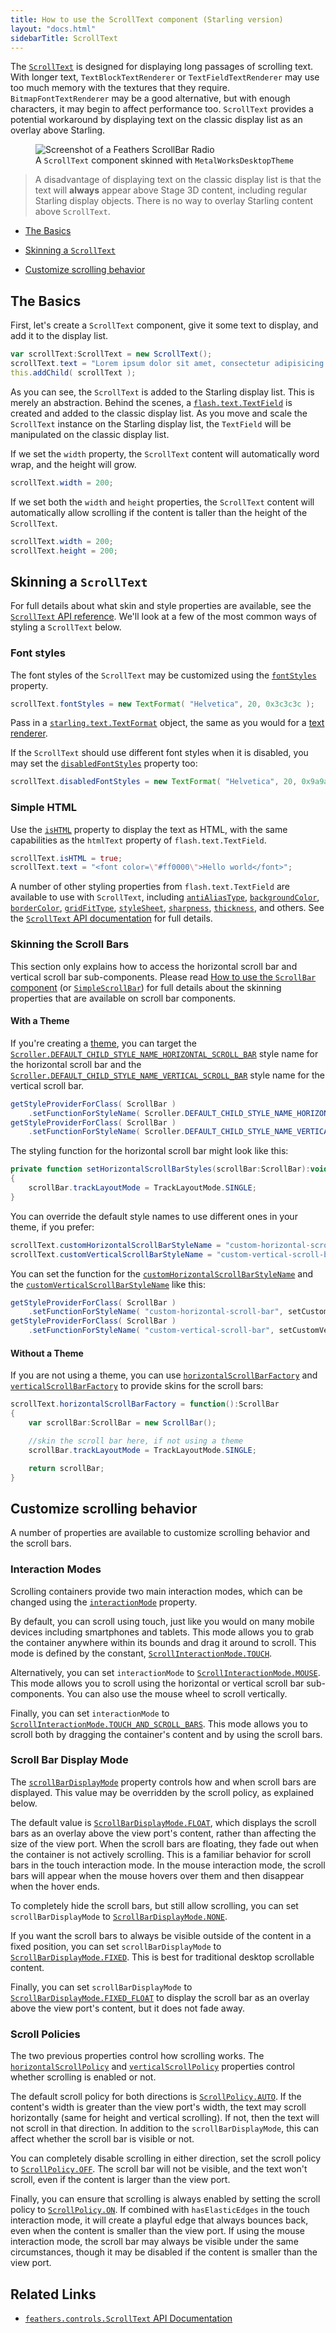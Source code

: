 ```yaml
---
title: How to use the ScrollText component (Starling version)
layout: "docs.html"
sidebarTitle: ScrollText
---
```


The [`ScrollText`](/api-reference/feathers/controls/ScrollText.html) is designed for displaying long passages of scrolling text. With longer text, `TextBlockTextRenderer` or `TextFieldTextRenderer` may use too much memory with the textures that they require. `BitmapFontTextRenderer` may be a good alternative, but with enough characters, it may begin to affect performance too. `ScrollText` provides a potential workaround by displaying text on the classic display list as an overlay above Starling.

<figure>
<img src="/learn/as3-starling/images/scroll-text.png" srcset="/learn/as3-starling/images/scroll-text@2x.png 2x" alt="Screenshot of a Feathers ScrollBar Radio" />
<figcaption>A <code>ScrollText</code> component skinned with <code>MetalWorksDesktopTheme</code></figcaption>
</figure>

> A disadvantage of displaying text on the classic display list is that the text will **always** appear above Stage 3D content, including regular Starling display objects. There is no way to overlay Starling content above `ScrollText`.

- [The Basics](#the-basics)

- [Skinning a `ScrollText`](#skinning-a-scrolltext)

- [Customize scrolling behavior](#customize-scrolling-behavior)

## The Basics

First, let's create a `ScrollText` component, give it some text to display, and add it to the display list.

```actionscript
var scrollText:ScrollText = new ScrollText();
scrollText.text = "Lorem ipsum dolor sit amet, consectetur adipisicing elit, sed do eiusmod tempor incididunt ut labore et dolore magna aliqua. Ut enim ad minim veniam, quis nostrud exercitation ullamco laboris nisi ut aliquip ex ea commodo consequat. Duis aute irure dolor in reprehenderit in voluptate velit esse cillum dolore eu fugiat nulla pariatur. Excepteur sint occaecat cupidatat non proident, sunt in culpa qui officia deserunt mollit anim id est laborum.";
this.addChild( scrollText );
```

As you can see, the `ScrollText` is added to the Starling display list. This is merely an abstraction. Behind the scenes, a [`flash.text.TextField`](http://help.adobe.com/en_US/FlashPlatform/reference/actionscript/3/flash/text/TextField.html) is created and added to the classic display list. As you move and scale the `ScrollText` instance on the Starling display list, the `TextField` will be manipulated on the classic display list.

If we set the `width` property, the `ScrollText` content will automatically word wrap, and the height will grow.

```actionscript
scrollText.width = 200;
```

If we set both the `width` and `height` properties, the `ScrollText` content will automatically allow scrolling if the content is taller than the height of the `ScrollText`.

```actionscript
scrollText.width = 200;
scrollText.height = 200;
```

## Skinning a `ScrollText`

For full details about what skin and style properties are available, see the [`ScrollText` API reference](/api-reference/feathers/controls/ScrollText.html). We'll look at a few of the most common ways of styling a `ScrollText` below.

### Font styles

The font styles of the `ScrollText` may be customized using the [`fontStyles`](/api-reference/feathers/controls/ScrollText.html#fontStyles) property.

```actionscript
scrollText.fontStyles = new TextFormat( "Helvetica", 20, 0x3c3c3c );
```

Pass in a [`starling.text.TextFormat`](http://doc.starling-framework.org/current/starling/text/TextFormat.html) object, the same as you would for a [text renderer](./text-renderers.md).

If the `ScrollText` should use different font styles when it is disabled, you may set the [`disabledFontStyles`](/api-reference/feathers/controls/ScrollText.html#disabledFontStyles) property too:

```actionscript
scrollText.disabledFontStyles = new TextFormat( "Helvetica", 20, 0x9a9a9a );
```

### Simple HTML

Use the [`isHTML`](/api-reference/feathers/controls/ScrollText.html#isHTML) property to display the text as HTML, with the same capabilities as the `htmlText` property of `flash.text.TextField`.

```actionscript
scrollText.isHTML = true;
scrollText.text = "<font color=\"#ff0000\">Hello world</font>";
```

A number of other styling properties from `flash.text.TextField` are available to use with `ScrollText`, including [`antiAliasType`](/api-reference/feathers/controls/ScrollText.html#antiAliasType), [`backgroundColor`](/api-reference/feathers/controls/ScrollText.html#backgroundColor), [`borderColor`](/api-reference/feathers/controls/ScrollText.html#borderColor), [`gridFitType`](/api-reference/feathers/controls/ScrollText.html#gridFitType), [`styleSheet`](/api-reference/feathers/controls/ScrollText.html#styleSheet), [`sharpness`](/api-reference/feathers/controls/ScrollText.html#sharpness), [`thickness`](/api-reference/feathers/controls/ScrollText.html#thickness), and others. See the [`ScrollText` API documentation](/api-reference/feathers/controls/ScrollText.html) for full details.

### Skinning the Scroll Bars

This section only explains how to access the horizontal scroll bar and vertical scroll bar sub-components. Please read [How to use the `ScrollBar` component](./scroll-bar.md) (or [`SimpleScrollBar`](./simple-scroll-bar.md)) for full details about the skinning properties that are available on scroll bar components.

#### With a Theme

If you're creating a [theme](./themes.md), you can target the [`Scroller.DEFAULT_CHILD_STYLE_NAME_HORIZONTAL_SCROLL_BAR`](/api-reference/feathers/controls/Scroller.html#DEFAULT_CHILD_STYLE_NAME_HORIZONTAL_SCROLL_BAR) style name for the horizontal scroll bar and the [`Scroller.DEFAULT_CHILD_STYLE_NAME_VERTICAL_SCROLL_BAR`](/api-reference/feathers/controls/Scroller.html#DEFAULT_CHILD_STYLE_NAME_VERTICAL_SCROLL_BAR) style name for the vertical scroll bar.

```actionscript
getStyleProviderForClass( ScrollBar )
    .setFunctionForStyleName( Scroller.DEFAULT_CHILD_STYLE_NAME_HORIZONTAL_SCROLL_BAR, setHorizontalScrollBarStyles );
getStyleProviderForClass( ScrollBar )
    .setFunctionForStyleName( Scroller.DEFAULT_CHILD_STYLE_NAME_VERTICAL_SCROLL_BAR, setVerticalScrollBarStyles );
```

The styling function for the horizontal scroll bar might look like this:

```actionscript
private function setHorizontalScrollBarStyles(scrollBar:ScrollBar):void
{
    scrollBar.trackLayoutMode = TrackLayoutMode.SINGLE;
}
```

You can override the default style names to use different ones in your theme, if you prefer:

```actionscript
scrollText.customHorizontalScrollBarStyleName = "custom-horizontal-scroll-bar";
scrollText.customVerticalScrollBarStyleName = "custom-vertical-scroll-bar";
```

You can set the function for the [`customHorizontalScrollBarStyleName`](/api-reference/feathers/controls/Scroller.html#customHorizontalScrollBarStyleName) and the [`customVerticalScrollBarStyleName`](/api-reference/feathers/controls/Scroller.html#customVerticalScrollBarStyleName) like this:

```actionscript
getStyleProviderForClass( ScrollBar )
    .setFunctionForStyleName( "custom-horizontal-scroll-bar", setCustomHorizontalScrollBarStyles,  );
getStyleProviderForClass( ScrollBar )
    .setFunctionForStyleName( "custom-vertical-scroll-bar", setCustomVerticalScrollBarStyles );
```

#### Without a Theme

If you are not using a theme, you can use [`horizontalScrollBarFactory`](/api-reference/feathers/controls/Scroller.html#horizontalScrollBarFactory) and [`verticalScrollBarFactory`](/api-reference/feathers/controls/Scroller.html#verticalScrollBarFactory) to provide skins for the scroll bars:

```actionscript
scrollText.horizontalScrollBarFactory = function():ScrollBar
{
    var scrollBar:ScrollBar = new ScrollBar();

    //skin the scroll bar here, if not using a theme
    scrollBar.trackLayoutMode = TrackLayoutMode.SINGLE;

    return scrollBar;
}
```

## Customize scrolling behavior

A number of properties are available to customize scrolling behavior and the scroll bars.

### Interaction Modes

Scrolling containers provide two main interaction modes, which can be changed using the [`interactionMode`](/api-reference/feathers/controls/Scroller.html#interactionMode) property.

By default, you can scroll using touch, just like you would on many mobile devices including smartphones and tablets. This mode allows you to grab the container anywhere within its bounds and drag it around to scroll. This mode is defined by the constant, [`ScrollInteractionMode.TOUCH`](/api-reference/feathers/controls/ScrollInteractionMode.html#TOUCH).

Alternatively, you can set `interactionMode` to [`ScrollInteractionMode.MOUSE`](/api-reference/feathers/controls/ScrollInteractionMode.html#MOUSE). This mode allows you to scroll using the horizontal or vertical scroll bar sub-components. You can also use the mouse wheel to scroll vertically.

Finally, you can set `interactionMode` to [`ScrollInteractionMode.TOUCH_AND_SCROLL_BARS`](/api-reference/feathers/controls/ScrollInteractionMode.html#TOUCH_AND_SCROLL_BARS). This mode allows you to scroll both by dragging the container's content and by using the scroll bars.

### Scroll Bar Display Mode

The [`scrollBarDisplayMode`](/api-reference/feathers/controls/Scroller.html#scrollBarDisplayMode) property controls how and when scroll bars are displayed. This value may be overridden by the scroll policy, as explained below.

The default value is [`ScrollBarDisplayMode.FLOAT`](/api-reference/feathers/controls/ScrollBarDisplayMode.html#FLOAT), which displays the scroll bars as an overlay above the view port's content, rather than affecting the size of the view port. When the scroll bars are floating, they fade out when the container is not actively scrolling. This is a familiar behavior for scroll bars in the touch interaction mode. In the mouse interaction mode, the scroll bars will appear when the mouse hovers over them and then disappear when the hover ends.

To completely hide the scroll bars, but still allow scrolling, you can set `scrollBarDisplayMode` to [`ScrollBarDisplayMode.NONE`](/api-reference/feathers/controls/ScrollBarDisplayMode.html#NONE).

If you want the scroll bars to always be visible outside of the content in a fixed position, you can set `scrollBarDisplayMode` to [`ScrollBarDisplayMode.FIXED`](/api-reference/feathers/controls/ScrollBarDisplayMode.html#FIXED). This is best for traditional desktop scrollable content.

Finally, you can set `scrollBarDisplayMode` to [`ScrollBarDisplayMode.FIXED_FLOAT`](/api-reference/feathers/controls/ScrollBarDisplayMode.html#FIXED_FLOAT) to display the scroll bar as an overlay above the view port's content, but it does not fade away.

### Scroll Policies

The two previous properties control how scrolling works. The [`horizontalScrollPolicy`](/api-reference/feathers/controls/Scroller.html#horizontalScrollPolicy) and [`verticalScrollPolicy`](/api-reference/feathers/controls/Scroller.html#verticalScrollPolicy) properties control whether scrolling is enabled or not.

The default scroll policy for both directions is [`ScrollPolicy.AUTO`](/api-reference/feathers/controls/ScrollPolicy.html#AUTO). If the content's width is greater than the view port's width, the text may scroll horizontally (same for height and vertical scrolling). If not, then the text will not scroll in that direction. In addition to the `scrollBarDisplayMode`, this can affect whether the scroll bar is visible or not.

You can completely disable scrolling in either direction, set the scroll policy to [`ScrollPolicy.OFF`](/api-reference/feathers/controls/ScrollPolicy.html#OFF). The scroll bar will not be visible, and the text won't scroll, even if the content is larger than the view port.

Finally, you can ensure that scrolling is always enabled by setting the scroll policy to [`ScrollPolicy.ON`](/api-reference/feathers/controls/ScrollPolicy.html#ON). If combined with `hasElasticEdges` in the touch interaction mode, it will create a playful edge that always bounces back, even when the content is smaller than the view port. If using the mouse interaction mode, the scroll bar may always be visible under the same circumstances, though it may be disabled if the content is smaller than the view port.

## Related Links

- [`feathers.controls.ScrollText` API Documentation](/api-reference/feathers/controls/ScrollText.html)

